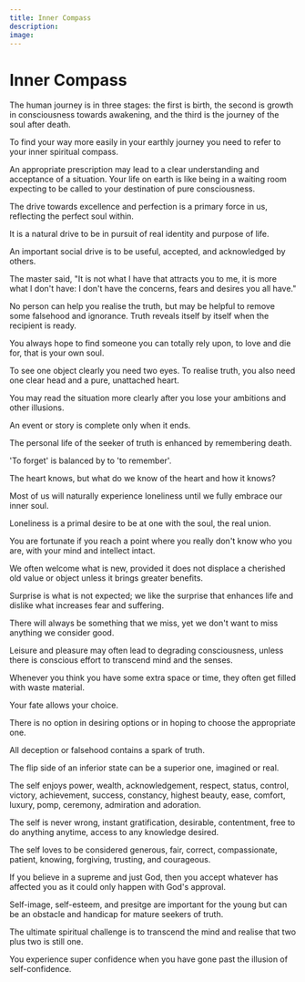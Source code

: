 ```yaml
---
title: Inner Compass
description:
image:
---
```


# Inner Compass

The human journey is in three stages: the first is birth, the second is growth in consciousness towards awakening, and the third is the journey of the soul after death. 

To find your way more easily in your earthly journey you need to refer to your inner spiritual compass.

An appropriate prescription may lead to a clear understanding and acceptance of a situation. Your life on earth is like being in a waiting room expecting to be called to your destination of pure consciousness.

The drive towards excellence and perfection is a primary force in us, reflecting the perfect soul within.

It is a natural drive to be in pursuit of real identity and purpose of life.

An important social drive is to be useful, accepted, and acknowledged by others. 

The master said, "It is not what I have that attracts you to me, it is more what I don't have: I don't have the concerns, fears and desires you all have."

No person can help you realise the truth, but may be helpful to remove some falsehood and ignorance. Truth reveals itself by itself when the recipient is ready.

You always hope to find someone you can totally rely upon, to love and die for, that is your own soul.

To see one object clearly you need two eyes. To realise truth, you also need one clear head and a pure, unattached heart.

You may read the situation more clearly after you lose your ambitions and other illusions. 

An event or story is complete only when it ends.

The personal life of the seeker of truth is enhanced by remembering death.

'To forget' is balanced by to 'to remember'.

The heart knows, but what do we know of the heart and how it knows?

Most of us will naturally experience loneliness until we fully embrace our inner soul.

Loneliness is a primal desire to be at one with the soul, the real union.

You are fortunate if you reach a point where you really don't know who you are, with your mind and intellect intact.

We often welcome what is new, provided it does not displace a cherished old value or object unless it brings greater benefits.

Surprise is what is not expected; we like the surprise that enhances life and dislike what increases fear and suffering.

There will always be something that we miss, yet we don't want to miss anything we consider good.

Leisure and pleasure may often lead to degrading consciousness, unless there is conscious effort to transcend mind and the senses.

Whenever you think you have some extra space or time, they often get filled with waste material.

Your fate allows your choice.

There is no option in desiring options or in hoping to choose the appropriate one.

All deception or falsehood contains a spark of truth.

The flip side of an inferior state can be a superior one, imagined or real.

The self enjoys power, wealth, acknowledgement, respect, status, control, victory, achievement, success, constancy, highest beauty, ease, comfort, luxury, pomp, ceremony, admiration and adoration.

The self is never wrong, instant gratification, desirable, contentment, free to do anything anytime, access to any knowledge desired.

The self loves to be considered generous, fair, correct, compassionate, patient, knowing, forgiving, trusting, and courageous.

If you believe in a supreme and just God, then you accept whatever has affected you as it could only happen with God's approval.

Self-image, self-esteem, and presitge are important for the young but can be an obstacle and handicap for mature seekers of truth.

The ultimate spiritual challenge is to transcend the mind and realise that two plus two is still one.

You experience super confidence when you have gone past the illusion of self-confidence.


